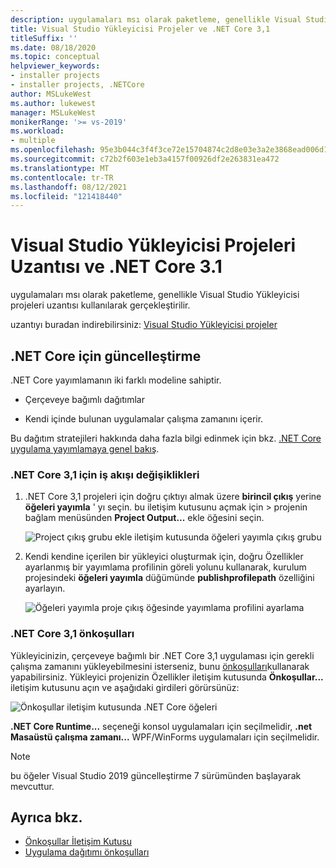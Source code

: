 ```yaml
---
description: uygulamaları msı olarak paketleme, genellikle Visual Studio Yükleyicisi projeleri uzantısı kullanılarak gerçekleştirilir.
title: Visual Studio Yükleyicisi Projeler ve .NET Core 3,1
titleSuffix: ''
ms.date: 08/18/2020
ms.topic: conceptual
helpviewer_keywords:
- installer projects
- installer projects, .NETCore
author: MSLukeWest
ms.author: lukewest
manager: MSLukeWest
monikerRange: '>= vs-2019'
ms.workload:
- multiple
ms.openlocfilehash: 95e3b044c3f4f3ce72e15704874c2d8e03e3a2e3868ead006d1fab0635be9072
ms.sourcegitcommit: c72b2f603e1eb3a4157f00926df2e263831ea472
ms.translationtype: MT
ms.contentlocale: tr-TR
ms.lasthandoff: 08/12/2021
ms.locfileid: "121418440"
---
```

# <a name="visual-studio-installer-projects-extension-and-net-core-31"></a>Visual Studio Yükleyicisi Projeleri Uzantısı ve .NET Core 3.1

uygulamaları msı olarak paketleme, genellikle Visual Studio Yükleyicisi projeleri uzantısı kullanılarak gerçekleştirilir.

uzantıyı buradan indirebilirsiniz: [Visual Studio Yükleyicisi projeler](https://marketplace.visualstudio.com/items?itemName=VisualStudioClient.MicrosoftVisualStudio2017InstallerProjects)

## <a name="update-for-net-core"></a>.NET Core için güncelleştirme
.NET Core yayımlamanın iki farklı modeline sahiptir.

- Çerçeveye bağımlı dağıtımlar

- Kendi içinde bulunan uygulamalar çalışma zamanını içerir.

Bu dağıtım stratejileri hakkında daha fazla bilgi edinmek için bkz. [.NET Core uygulama yayımlamaya genel bakış](/dotnet/core/deploying/).

### <a name="workflow-changes-for-net-core-31"></a>.NET Core 3,1 için iş akışı değişiklikleri

1. .NET Core 3,1 projeleri için doğru çıktıyı almak üzere **birincil çıkış** yerine **öğeleri yayımla** ' yı seçin.  bu iletişim kutusunu açmak için   >  projenin bağlam menüsünden **Project Output...** ekle öğesini seçin.

    ![Project çıkış grubu ekle iletişim kutusunda öğeleri yayımla çıkış grubu](../deployment/media/installer-projects-net-core-publish-items-output.png "Yayımlama öğelerini seçin")

2. Kendi kendine içerilen bir yükleyici oluşturmak için, doğru Özellikler ayarlanmış bir yayımlama profilinin göreli yolunu kullanarak, kurulum projesindeki **öğeleri yayımla** düğümünde **publishprofilepath** özelliğini ayarlayın.

    ![Öğeleri yayımla proje çıkış öğesinde yayımlama profilini ayarlama](../deployment/media/installer-projects-net-core-publish-profile.png "Yayımlama profilini ayarla")

### <a name="prerequisites-for-net-core-31"></a>.NET Core 3,1 önkoşulları

Yükleyicinizin, çerçeveye bağımlı bir .NET Core 3,1 uygulaması için gerekli çalışma zamanını yükleyebilmesini isterseniz, bunu [önkoşulları](../deployment/application-deployment-prerequisites.md)kullanarak yapabilirsiniz.  Yükleyici projenizin Özellikler iletişim kutusunda **Önkoşullar...** iletişim kutusunu açın ve aşağıdaki girdileri görürsünüz:

![Önkoşullar iletişim kutusunda .NET Core öğeleri](../deployment/media/installer-projects-net-core-prerequisites.png ".NET Core önkoşulları")

**.NET Core Runtime...** seçeneği konsol uygulamaları için seçilmelidir, **.net Masaüstü çalışma zamanı...** WPF/WinForms uygulamaları için seçilmelidir.

>[!NOTE]
>bu öğeler Visual Studio 2019 güncelleştirme 7 sürümünden başlayarak mevcuttur.

## <a name="see-also"></a>Ayrıca bkz.

- [Önkoşullar İletişim Kutusu](../ide/reference/prerequisites-dialog-box.md)
- [Uygulama dağıtımı önkoşulları](../deployment/application-deployment-prerequisites.md)
